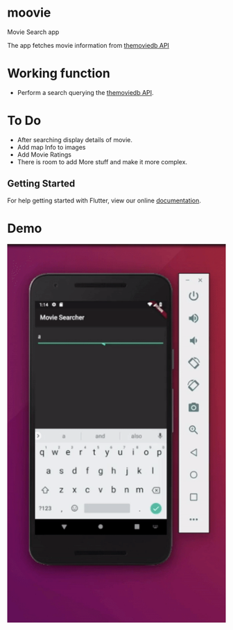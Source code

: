 # moovie

Movie Search app 

The app fetches movie information from [themoviedb API](https://api.themoviedb.org)

# Working function 

- Perform a search querying the  [themoviedb API](https://api.themoviedb.org).

# To Do 
- After searching display details of movie.
- Add map Info to images 
- Add Movie Ratings 
- There is room to add More stuff and make it more complex.



## Getting Started

For help getting started with Flutter, view our online
[documentation](https://flutter.io/).


# Demo 

![Demo](demo.gif)


